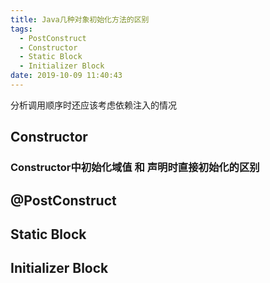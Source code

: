 ```yaml
---
title: Java几种对象初始化方法的区别
tags:
  - PostConstruct
  - Constructor
  - Static Block
  - Initializer Block
date: 2019-10-09 11:40:43
---
```


分析调用顺序时还应该考虑依赖注入的情况

## Constructor

### Constructor中初始化域值 和 声明时直接初始化的区别


## @PostConstruct

## Static Block

## Initializer Block
